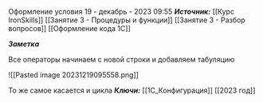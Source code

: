 
Оформление условия
 19 - декабрь - 2023  09:55 
***Источник:***  [[Курс IronSkills]] [[Занятие 3 - Процедуры и функции]] [[Занятие 3 -  Разбор вопросов]] [[Оформление кода 1С]]

***Заметка*** 

Все операторы начинаем с новой строки и добавляем табуляцию

![[Pasted image 20231219095558.png]]

То же самое касается и цикла 
***Ключи:*** [[1С_Конфигурация]] [[2023 год]]